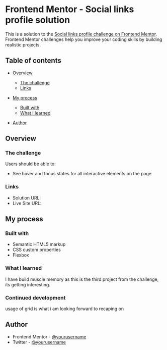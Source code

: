 # Frontend Mentor - Social links profile solution

This is a solution to the [Social links profile challenge on Frontend Mentor](https://www.frontendmentor.io/challenges/social-links-profile-UG32l9m6dQ). Frontend Mentor challenges help you improve your coding skills by building realistic projects. 

## Table of contents

- [Overview](#overview)
  - [The challenge](#the-challenge)
  - [Links](#links)
- [My process](#my-process)
  - [Built with](#built-with)
  - [What I learned](#what-i-learned)
  
- [Author](#author)


## Overview

### The challenge

Users should be able to:

- See hover and focus states for all interactive elements on the page


### Links

- Solution URL: 
- Live Site URL: 

## My process

### Built with

- Semantic HTML5 markup
- CSS custom properties
- Flexbox


### What I learned

I have build muscle memory as this is the third project from the challenge, its getting interesting.

### Continued development

usage of grid is what i am looking forward to recaping on


## Author

- Frontend Mentor - [@yourusername](https://www.frontendmentor.io/profile/yourusername)
- Twitter - [@yourusername](https://www.twitter.com/yourusername)

